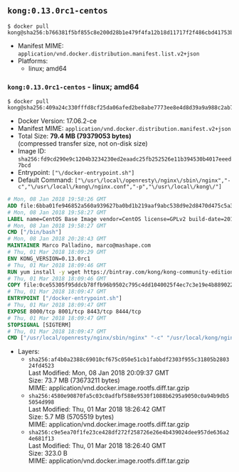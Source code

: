 ## `kong:0.13.0rc1-centos`

```console
$ docker pull kong@sha256:b766381f5bf855c8e200d28b1e479f4fa12b18d11717f2f486cbd41753bb7df9
```

-	Manifest MIME: `application/vnd.docker.distribution.manifest.list.v2+json`
-	Platforms:
	-	linux; amd64

### `kong:0.13.0rc1-centos` - linux; amd64

```console
$ docker pull kong@sha256:409a24c330fffd8cf25da06afed2be8abe7773ee8e4d8d39a9a988c2ab7ce2e9
```

-	Docker Version: 17.06.2-ce
-	Manifest MIME: `application/vnd.docker.distribution.manifest.v2+json`
-	Total Size: **79.4 MB (79379053 bytes)**  
	(compressed transfer size, not on-disk size)
-	Image ID: `sha256:fd9cd290e9c1204b3234230ed2eaadc25fb252526e11b394530b4017eeed7bcd`
-	Entrypoint: `["\/docker-entrypoint.sh"]`
-	Default Command: `["\/usr\/local\/openresty\/nginx\/sbin\/nginx","-c","\/usr\/local\/kong\/nginx.conf","-p","\/usr\/local\/kong\/"]`

```dockerfile
# Mon, 08 Jan 2018 19:58:26 GMT
ADD file:6bba01fe946852a560a939627ba0bd1b219aaf9abc538d9e2d8470d475c5a399 in / 
# Mon, 08 Jan 2018 19:58:27 GMT
LABEL name=CentOS Base Image vendor=CentOS license=GPLv2 build-date=20180107
# Mon, 08 Jan 2018 19:58:27 GMT
CMD ["/bin/bash"]
# Mon, 08 Jan 2018 20:28:43 GMT
MAINTAINER Marco Palladino, marco@mashape.com
# Thu, 01 Mar 2018 18:09:29 GMT
ENV KONG_VERSION=0.13.0rc1
# Thu, 01 Mar 2018 18:09:46 GMT
RUN yum install -y wget https://bintray.com/kong/kong-community-edition-rpm/download_file?file_path=dists%2Fkong-community-edition-$KONG_VERSION.el7.noarch.rpm &&     yum clean all
# Thu, 01 Mar 2018 18:09:46 GMT
COPY file:0ce55305f95ddcb78ffb96b9502c795c4dd1040025f4ec7c3e19e4b889022b90 in /docker-entrypoint.sh 
# Thu, 01 Mar 2018 18:09:47 GMT
ENTRYPOINT ["/docker-entrypoint.sh"]
# Thu, 01 Mar 2018 18:09:47 GMT
EXPOSE 8000/tcp 8001/tcp 8443/tcp 8444/tcp
# Thu, 01 Mar 2018 18:09:47 GMT
STOPSIGNAL [SIGTERM]
# Thu, 01 Mar 2018 18:09:47 GMT
CMD ["/usr/local/openresty/nginx/sbin/nginx" "-c" "/usr/local/kong/nginx.conf" "-p" "/usr/local/kong/"]
```

-	Layers:
	-	`sha256:af4b0a2388c69010cf675c050e51cb1fabbdf2303f955c31805b280324fd4523`  
		Last Modified: Mon, 08 Jan 2018 20:09:37 GMT  
		Size: 73.7 MB (73673211 bytes)  
		MIME: application/vnd.docker.image.rootfs.diff.tar.gzip
	-	`sha256:4580e90870fa5c03c0adfbf588e9530f1088b6295a9050c0a94b9db55054d998`  
		Last Modified: Thu, 01 Mar 2018 18:26:42 GMT  
		Size: 5.7 MB (5705519 bytes)  
		MIME: application/vnd.docker.image.rootfs.diff.tar.gzip
	-	`sha256:c9e5ea70f1fe23ce428df272f258726e26e4b439024dee957de636a24e681f13`  
		Last Modified: Thu, 01 Mar 2018 18:26:40 GMT  
		Size: 323.0 B  
		MIME: application/vnd.docker.image.rootfs.diff.tar.gzip
